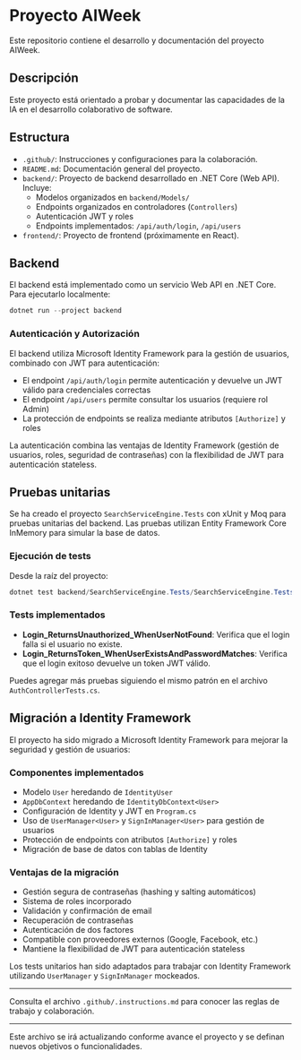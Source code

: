 # Proyecto AIWeek

Este repositorio contiene el desarrollo y documentación del proyecto AIWeek.

## Descripción

Este proyecto está orientado a probar y documentar las capacidades de la IA en el desarrollo colaborativo de software.

## Estructura

- `.github/`: Instrucciones y configuraciones para la colaboración.
- `README.md`: Documentación general del proyecto.
- `backend/`: Proyecto de backend desarrollado en .NET Core (Web API). Incluye:
  - Modelos organizados en `backend/Models/`
  - Endpoints organizados en controladores (`Controllers`)
  - Autenticación JWT y roles
  - Endpoints implementados: `/api/auth/login`, `/api/users`
- `frontend/`: Proyecto de frontend (próximamente en React).

## Backend

El backend está implementado como un servicio Web API en .NET Core. Para ejecutarlo localmente:

```powershell
dotnet run --project backend
```

### Autenticación y Autorización

El backend utiliza Microsoft Identity Framework para la gestión de usuarios, combinado con JWT para autenticación:

- El endpoint `/api/auth/login` permite autenticación y devuelve un JWT válido para credenciales correctas
- El endpoint `/api/users` permite consultar los usuarios (requiere rol Admin)
- La protección de endpoints se realiza mediante atributos `[Authorize]` y roles

La autenticación combina las ventajas de Identity Framework (gestión de usuarios, roles, seguridad de contraseñas) con la flexibilidad de JWT para autenticación stateless.

## Pruebas unitarias

Se ha creado el proyecto `SearchServiceEngine.Tests` con xUnit y Moq para pruebas unitarias del backend. Las pruebas utilizan Entity Framework Core InMemory para simular la base de datos.

### Ejecución de tests

Desde la raíz del proyecto:

```powershell
dotnet test backend/SearchServiceEngine.Tests/SearchServiceEngine.Tests.csproj
```

### Tests implementados
- **Login_ReturnsUnauthorized_WhenUserNotFound**: Verifica que el login falla si el usuario no existe.
- **Login_ReturnsToken_WhenUserExistsAndPasswordMatches**: Verifica que el login exitoso devuelve un token JWT válido.

Puedes agregar más pruebas siguiendo el mismo patrón en el archivo `AuthControllerTests.cs`.

## Migración a Identity Framework

El proyecto ha sido migrado a Microsoft Identity Framework para mejorar la seguridad y gestión de usuarios:

### Componentes implementados
- Modelo `User` heredando de `IdentityUser`
- `AppDbContext` heredando de `IdentityDbContext<User>`
- Configuración de Identity y JWT en `Program.cs`
- Uso de `UserManager<User>` y `SignInManager<User>` para gestión de usuarios
- Protección de endpoints con atributos `[Authorize]` y roles
- Migración de base de datos con tablas de Identity

### Ventajas de la migración
- Gestión segura de contraseñas (hashing y salting automáticos)
- Sistema de roles incorporado
- Validación y confirmación de email
- Recuperación de contraseñas
- Autenticación de dos factores
- Compatible con proveedores externos (Google, Facebook, etc.)
- Mantiene la flexibilidad de JWT para autenticación stateless

Los tests unitarios han sido adaptados para trabajar con Identity Framework utilizando `UserManager` y `SignInManager` mockeados.

---

Consulta el archivo `.github/.instructions.md` para conocer las reglas de trabajo y colaboración.

---

Este archivo se irá actualizando conforme avance el proyecto y se definan nuevos objetivos o funcionalidades.
